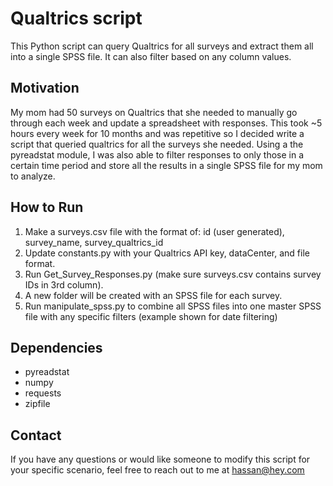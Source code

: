 # Qualtrics script

This Python script can query Qualtrics for all surveys and extract them all into a single SPSS file. It can also filter based on any column values.

## Motivation

My mom had 50 surveys on Qualtrics that she needed to manually go through each week and update a spreadsheet with responses. This took ~5 hours every week for 10 months and was repetitive so I decided write a script that queried qualtrics for all the surveys she needed. Using a the pyreadstat module, I was also able to filter responses to only those in a certain time period and store all the results in a single SPSS file for my mom to analyze.

## How to Run
1. Make a surveys.csv file with the format of: id (user generated), survey_name, survey_qualtrics_id
2. Update constants.py with your Qualtrics API key, dataCenter, and file format.
3. Run Get_Survey_Responses.py (make sure surveys.csv contains survey IDs in 3rd column).
4. A new folder will be created with an SPSS file for each survey. 
5. Run manipulate_spss.py to combine all SPSS files into one master SPSS file with any specific filters (example shown for date filtering)

## Dependencies
- pyreadstat
- numpy
- requests
- zipfile

## Contact
If you have any questions or would like someone to modify this script for your specific scenario, feel free to reach out to me at hassan@hey.com